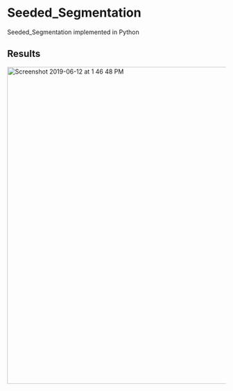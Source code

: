 # Seeded_Segmentation
Seeded_Segmentation implemented in Python

## Results

<img width="730" alt="Screenshot 2019-06-12 at 1 46 48 PM" src="https://user-images.githubusercontent.com/20173739/59334633-8f096580-8d18-11e9-95d5-ce6469724c51.png">

